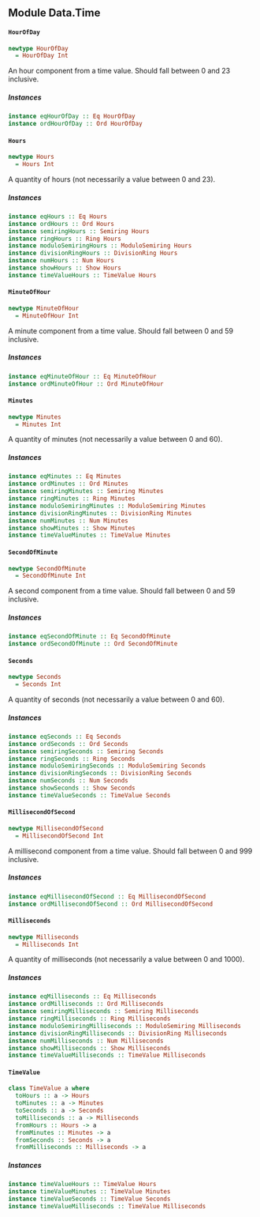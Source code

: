 ## Module Data.Time

#### `HourOfDay`

``` purescript
newtype HourOfDay
  = HourOfDay Int
```

An hour component from a time value. Should fall between 0 and 23
inclusive.

##### Instances
``` purescript
instance eqHourOfDay :: Eq HourOfDay
instance ordHourOfDay :: Ord HourOfDay
```

#### `Hours`

``` purescript
newtype Hours
  = Hours Int
```

A quantity of hours (not necessarily a value between 0 and 23).

##### Instances
``` purescript
instance eqHours :: Eq Hours
instance ordHours :: Ord Hours
instance semiringHours :: Semiring Hours
instance ringHours :: Ring Hours
instance moduloSemiringHours :: ModuloSemiring Hours
instance divisionRingHours :: DivisionRing Hours
instance numHours :: Num Hours
instance showHours :: Show Hours
instance timeValueHours :: TimeValue Hours
```

#### `MinuteOfHour`

``` purescript
newtype MinuteOfHour
  = MinuteOfHour Int
```

A minute component from a time value. Should fall between 0 and 59
inclusive.

##### Instances
``` purescript
instance eqMinuteOfHour :: Eq MinuteOfHour
instance ordMinuteOfHour :: Ord MinuteOfHour
```

#### `Minutes`

``` purescript
newtype Minutes
  = Minutes Int
```

A quantity of minutes (not necessarily a value between 0 and 60).

##### Instances
``` purescript
instance eqMinutes :: Eq Minutes
instance ordMinutes :: Ord Minutes
instance semiringMinutes :: Semiring Minutes
instance ringMinutes :: Ring Minutes
instance moduloSemiringMinutes :: ModuloSemiring Minutes
instance divisionRingMinutes :: DivisionRing Minutes
instance numMinutes :: Num Minutes
instance showMinutes :: Show Minutes
instance timeValueMinutes :: TimeValue Minutes
```

#### `SecondOfMinute`

``` purescript
newtype SecondOfMinute
  = SecondOfMinute Int
```

A second component from a time value. Should fall between 0 and 59
inclusive.

##### Instances
``` purescript
instance eqSecondOfMinute :: Eq SecondOfMinute
instance ordSecondOfMinute :: Ord SecondOfMinute
```

#### `Seconds`

``` purescript
newtype Seconds
  = Seconds Int
```

A quantity of seconds (not necessarily a value between 0 and 60).

##### Instances
``` purescript
instance eqSeconds :: Eq Seconds
instance ordSeconds :: Ord Seconds
instance semiringSeconds :: Semiring Seconds
instance ringSeconds :: Ring Seconds
instance moduloSemiringSeconds :: ModuloSemiring Seconds
instance divisionRingSeconds :: DivisionRing Seconds
instance numSeconds :: Num Seconds
instance showSeconds :: Show Seconds
instance timeValueSeconds :: TimeValue Seconds
```

#### `MillisecondOfSecond`

``` purescript
newtype MillisecondOfSecond
  = MillisecondOfSecond Int
```

A millisecond component from a time value. Should fall between 0 and 999
inclusive.

##### Instances
``` purescript
instance eqMillisecondOfSecond :: Eq MillisecondOfSecond
instance ordMillisecondOfSecond :: Ord MillisecondOfSecond
```

#### `Milliseconds`

``` purescript
newtype Milliseconds
  = Milliseconds Int
```

A quantity of milliseconds (not necessarily a value between 0 and 1000).

##### Instances
``` purescript
instance eqMilliseconds :: Eq Milliseconds
instance ordMilliseconds :: Ord Milliseconds
instance semiringMilliseconds :: Semiring Milliseconds
instance ringMilliseconds :: Ring Milliseconds
instance moduloSemiringMilliseconds :: ModuloSemiring Milliseconds
instance divisionRingMilliseconds :: DivisionRing Milliseconds
instance numMilliseconds :: Num Milliseconds
instance showMilliseconds :: Show Milliseconds
instance timeValueMilliseconds :: TimeValue Milliseconds
```

#### `TimeValue`

``` purescript
class TimeValue a where
  toHours :: a -> Hours
  toMinutes :: a -> Minutes
  toSeconds :: a -> Seconds
  toMilliseconds :: a -> Milliseconds
  fromHours :: Hours -> a
  fromMinutes :: Minutes -> a
  fromSeconds :: Seconds -> a
  fromMilliseconds :: Milliseconds -> a
```

##### Instances
``` purescript
instance timeValueHours :: TimeValue Hours
instance timeValueMinutes :: TimeValue Minutes
instance timeValueSeconds :: TimeValue Seconds
instance timeValueMilliseconds :: TimeValue Milliseconds
```


